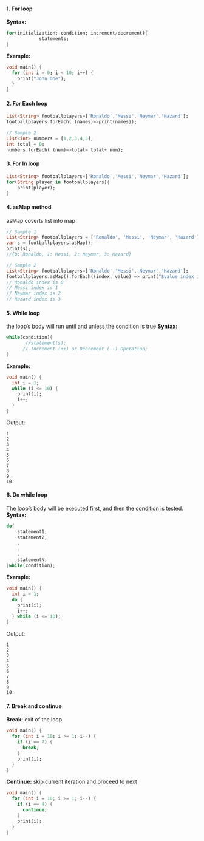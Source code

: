 #### 1. For loop
**Syntax:**
```dart
for(initialization; condition; increment/decrement){
            statements;
}
```
**Example:**
```dart
void main() {
  for (int i = 0; i < 10; i++) {
    print("John Doe");
  }
}
```
#### 2. For Each loop
```dart
List<String> footballplayers=['Ronaldo','Messi','Neymar','Hazard'];
footballplayers.forEach( (names)=>print(names));

// Sample 2
List<int> numbers = [1,2,3,4,5];
int total = 0;
numbers.forEach( (num)=>total= total+ num);
```
#### 3. For In loop
```dart
List<String> footballplayers=['Ronaldo','Messi','Neymar','Hazard'];
for(String player in footballplayers){
	print(player);
}
```
#### 4. asMap method
asMap coverts list into map
```dart
// Sample 1
List<String> footballplayers = ['Ronaldo', 'Messi', 'Neymar', 'Hazard'];
var s = footballplayers.asMap();
print(s);
//{0: Ronaldo, 1: Messi, 2: Neymar, 3: Hazard}

// Sample 2
List<String> footballplayers=['Ronaldo','Messi','Neymar','Hazard'];
footballplayers.asMap().forEach((index, value) => print("$value index is $index"));
// Ronaldo index is 0
// Messi index is 1
// Neymar index is 2
// Hazard index is 3
```
#### 5. While loop
the loop’s body will run until and unless the condition is true
**Syntax:**
```dart
while(condition){  
       //statement(s);  
      // Increment (++) or Decrement (--) Operation;  
}  
```
**Example:**
```dart
void main() {
  int i = 1;
  while (i <= 10) {
    print(i);
    i++;
  }
}
```
Output:
```plaintext
1
2
3
4
5
6
7
8
9
10
```
#### 6. Do while loop
The loop’s body will be executed first, and then the condition is tested.
**Syntax:**
```dart
do{
    statement1;
    statement2;
    .
    .
    .
    statementN;
}while(condition);
```
**Example:**
```dart
void main() {
  int i = 1;
  do {
    print(i);
    i++;
  } while (i <= 10);
}

```
Output:
```plaintext
1
2
3
4
5
6
7
8
9
10
```
#### 7. Break and continue
**Break:** exit of the loop
```dart
void main() {
  for (int i = 10; i >= 1; i--) {
    if (i == 7) {
      break;
    }
    print(i);
  }
}
```
**Continue:** skip current iteration and proceed to next
```dart
void main() {
  for (int i = 10; i >= 1; i--) {
    if (i == 4) {
      continue;
    }
    print(i);
  }
}
```